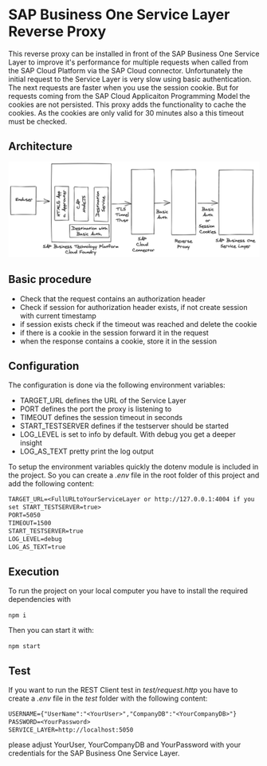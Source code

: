 # SAP Business One Service Layer Reverse Proxy

This reverse proxy can be installed in front of the SAP Business One Service Layer to improve it's performance for multiple requests when called from the SAP Cloud Platform via the SAP Cloud connector. Unfortunately the initial request to the Service Layer is very slow using basic authentication. The next requests are faster when you use the session cookie. But for requests coming from the SAP Cloud Applicaiton Programming Model the cookies are not persisted. This proxy adds the functionality to cache the cookies. As the cookies are only valid for 30 minutes also a this timeout must be checked.

## Architecture

![Architecture](documentation/Architecture.png)

## Basic procedure

- Check that the request contains an authorization header
- Check if session for authorization header exists, if not create session with current timestamp
- if session exists check if the timeout was reached and delete the cookie
- if there is a cookie in the session forward it in the request
- when the response contains a cookie, store it in the session

## Configuration

The configuration is done via the following environment variables:

- TARGET_URL defines the URL of the Service Layer
- PORT defines the port the proxy is listening to
- TIMEOUT defines the session timeout in seconds
- START_TESTSERVER defines if the testserver should be started
- LOG_LEVEL is set to info by default. With debug you get a deeper insight
- LOG_AS_TEXT pretty print the log output

To setup the environment variables quickly the dotenv module is included in the project. So you can create a *.env* file in the root folder of this project and add the following content:

```
TARGET_URL=<FullURLtoYourServiceLayer or http://127.0.0.1:4004 if you set START_TESTSERVER=true>
PORT=5050
TIMEOUT=1500
START_TESTSERVER=true
LOG_LEVEL=debug
LOG_AS_TEXT=true
```

## Execution

To run the project on your local computer you have to install the required dependencies with

`npm i`

Then you can start it with:

`npm start`

## Test

If you want to run the REST Client test in *test/request.http* you have to create a *.env* file in the *test* folder with the following content:

```
USERNAME={"UserName":"<YourUser>","CompanyDB":"<YourCompanyDB>"}
PASSWORD=<YourPassword>
SERVICE_LAYER=http://localhost:5050
```

please adjust YourUser, YourCompanyDB and YourPassword with your credentials for the SAP Business One Service Layer.
